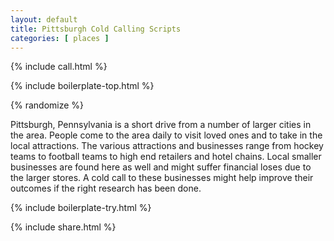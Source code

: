 ```yaml
---
layout: default
title: Pittsburgh Cold Calling Scripts
categories: [ places ]
---
```


{% include call.html %}

{% include boilerplate-top.html %}


{% randomize %}

Pittsburgh, Pennsylvania is a short drive from a number of larger cities in the area. People come to the area daily to visit loved ones and to take in the local attractions. The various attractions and businesses range from hockey teams to football teams to high end retailers and hotel chains. Local smaller businesses are found here as well and might suffer financial loses due to the larger stores. A cold call to these businesses might help improve their outcomes if the right research has been done.

{% include boilerplate-try.html %}

{% include share.html %}